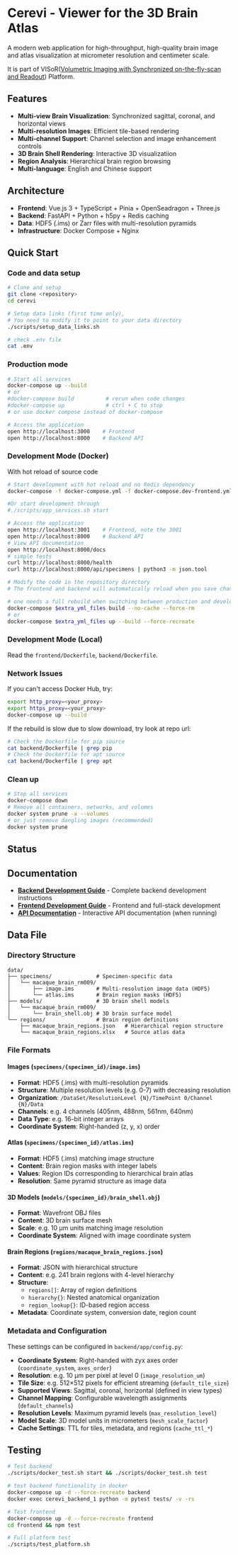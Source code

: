 # Cerevi - Viewer for the 3D Brain Atlas

A modern web application for high-throughput, high-quality brain image and atlas visualization at micrometer resolution and centimeter scale.

It is part of VISoR([Volumetric Imaging with Synchronized on-the-fly-scan and Readout](https://academic.oup.com/nsr/article/6/5/982/5475673)) Platform.

## Features

- **Multi-view Brain Visualization**: Synchronized sagittal, coronal, and horizontal views
- **Multi-resolution Images**: Efficient tile-based rendering
- **Multi-channel Support**: Channel selection and image enhancement controls
- **3D Brain Shell Rendering**: Interactive 3D visualizatiion
- **Region Analysis**: Hierarchical brain region browsing
- **Multi-language**: English and Chinese support

## Architecture

- **Frontend**: Vue.js 3 + TypeScript + Pinia + OpenSeadragon + Three.js
- **Backend**: FastAPI + Python + h5py + Redis caching
- **Data**: HDF5 (.ims) or Zarr files with multi-resolution pyramids
- **Infrastructure**: Docker Compose + Nginx

## Quick Start

### Code and data setup

```bash
# Clone and setup
git clone <repository>
cd cerevi

# Setup data links (first time only),
# You need to modify it to point to your data directory
./scripts/setup_data_links.sh

# check .env file
cat .env
```

### Production mode

```bash
# Start all services
docker-compose up --build
# or
#docker-compose build          # rerun when code changes
#docker-compose up             # ctrl + C to stop
# or use docker compose instead of docker-compose

# Access the application
open http://localhost:3000    # Frontend
open http://localhost:8000    # Backend API
```

### Development Mode (Docker)

With hot reload of source code

```bash
# Start development with hot reload and no Redis dependency
docker-compose -f docker-compose.yml -f docker-compose.dev-frontend.yml -f docker-compose.dev-backend.yml up --build

#Or start development through
#./scripts/app_services.sh start

# Access the application
open http://localhost:3001    # Frontend, note the 3001
open http://localhost:8000    # Backend API
# View API documentation
open http://localhost:8000/docs
# simple tests
curl http://localhost:8000/health
curl http://localhost:8000/api/specimens | python3 -m json.tool

# Modify the code in the repository directory
# The frontend and backend will automatically reload when you save changes

# one needs a full rebuild when switching between production and development mode
docker-compose $extra_yml_files build --no-cache --force-rm
# or
docker-compose $extra_yml_files up --build --force-recreate
```

### Development Mode (Local)

Read the `frontend/Dockerfile`, `backend/Dockerfile`.

### Network Issues

If you can't access Docker Hub, try:

```bash
export http_proxy=<your_proxy>
export https_proxy=<your_proxy>
docker-compose up --build
```

If the rebuild is slow due to slow download, try look at repo url:
```bash
# Check the Dockerfile for pip source
cat backend/Dockerfile | grep pip
# Check the Dockerfile for apt source
cat backend/Dockerfile | grep apt
```

### Clean up

```bash
# Stop all services
docker-compose down
# Remove all containers, networks, and volumes
docker system prune -a --volumes
# or just remove dangling images (recommended)
docker system prune
```

## Status

## Documentation

- **[Backend Development Guide](BACKEND_DEVELOPMENT.md)** - Complete backend development instructions
- **[Frontend Development Guide](DEVELOPMENT.md)** - Frontend and full-stack development
- **[API Documentation](http://localhost:8000/docs)** - Interactive API documentation (when running)

## Data File

### Directory Structure
```
data/
├── specimens/              # Specimen-specific data
│   └── macaque_brain_rm009/
│       ├── image.ims       # Multi-resolution image data (HDF5)
│       └── atlas.ims       # Brain region masks (HDF5)
├── models/                 # 3D brain shell models
│   └── macaque_brain_rm009/
│       └── brain_shell.obj # 3D brain surface model
└── regions/                # Brain region definitions
    ├── macaque_brain_regions.json   # Hierarchical region structure
    └── macaque_brain_regions.xlsx   # Source atlas data
```

### File Formats

#### Images (`specimens/{specimen_id}/image.ims`)
- **Format**: HDF5 (.ims) with multi-resolution pyramids
- **Structure**: Multiple resolution levels (e.g. 0-7) with decreasing resolution
- **Organization**: `/DataSet/ResolutionLevel {N}/TimePoint 0/Channel {N}/Data`
- **Channels**: e.g. 4 channels (405nm, 488nm, 561nm, 640nm)
- **Data Type**: e.g. 16-bit integer arrays
- **Coordinate System**: Right-handed (z, y, x) order

#### Atlas (`specimens/{specimen_id}/atlas.ims`)
- **Format**: HDF5 (.ims) matching image structure
- **Content**: Brain region masks with integer labels
- **Values**: Region IDs corresponding to hierarchical brain atlas
- **Resolution**: Same pyramid structure as image data

#### 3D Models (`models/{specimen_id}/brain_shell.obj`)
- **Format**: Wavefront OBJ files
- **Content**: 3D brain surface mesh
- **Scale**: e.g. 10 μm units matching image resolution
- **Coordinate System**: Aligned with image coordinate system

#### Brain Regions (`regions/macaque_brain_regions.json`)
- **Format**: JSON with hierarchical structure
- **Content**: e.g. 241 brain regions with 4-level hierarchy
- **Structure**: 
  - `regions[]`: Array of region definitions
  - `hierarchy{}`: Nested anatomical organization
  - `region_lookup{}`: ID-based region access
- **Metadata**: Coordinate system, conversion date, region count

### Metadata and Configuration

These settings can be configured in `backend/app/config.py`:

- **Coordinate System**: Right-handed with zyx axes order (`coordinate_system`, `axes_order`)
- **Resolution**: e.g. 10 μm per pixel at level 0 (`image_resolution_um`)
- **Tile Size**: e.g. 512×512 pixels for efficient streaming (`default_tile_size`)
- **Supported Views**: Sagittal, coronal, horizontal (defined in view types)
- **Channel Mapping**: Configurable wavelength assignments (`default_channels`)
- **Resolution Levels**: Maximum pyramid levels (`max_resolution_level`)
- **Model Scale**: 3D model units in micrometers (`mesh_scale_factor`)
- **Cache Settings**: TTL for tiles, metadata, and regions (`cache_ttl_*`)

## Testing

```bash
# Test backend
./scripts/docker_test.sh start && ./scripts/docker_test.sh test

# test backend functionality in docker
docker-compose up -d --force-recreate backend
docker exec cerevi_backend_1 python -m pytest tests/ -v -rs

# Test frontend
docker-compose up -d --force-recreate frontend
cd frontend && npm test

# Full platform test
./scripts/test_platform.sh
```
